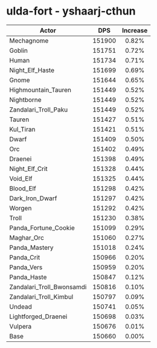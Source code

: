 # ulda-fort - yshaarj-cthun
| Actor | DPS | Increase |
|---|:---:|:---:|
|Mechagnome|151900|0.82%|
|Goblin|151751|0.72%|
|Human|151734|0.71%|
|Night_Elf_Haste|151699|0.69%|
|Gnome|151644|0.65%|
|Highmountain_Tauren|151449|0.52%|
|Nightborne|151449|0.52%|
|Zandalari_Troll_Paku|151449|0.52%|
|Tauren|151427|0.51%|
|Kul_Tiran|151421|0.51%|
|Dwarf|151409|0.50%|
|Orc|151402|0.49%|
|Draenei|151398|0.49%|
|Night_Elf_Crit|151328|0.44%|
|Void_Elf|151325|0.44%|
|Blood_Elf|151298|0.42%|
|Dark_Iron_Dwarf|151297|0.42%|
|Worgen|151292|0.42%|
|Troll|151230|0.38%|
|Panda_Fortune_Cookie|151099|0.29%|
|Maghar_Orc|151060|0.27%|
|Panda_Mastery|151018|0.24%|
|Panda_Crit|150966|0.20%|
|Panda_Vers|150959|0.20%|
|Panda_Haste|150847|0.12%|
|Zandalari_Troll_Bwonsamdi|150816|0.10%|
|Zandalari_Troll_Kimbul|150797|0.09%|
|Undead|150741|0.05%|
|Lightforged_Draenei|150698|0.03%|
|Vulpera|150676|0.01%|
|Base|150660|0.00%|
